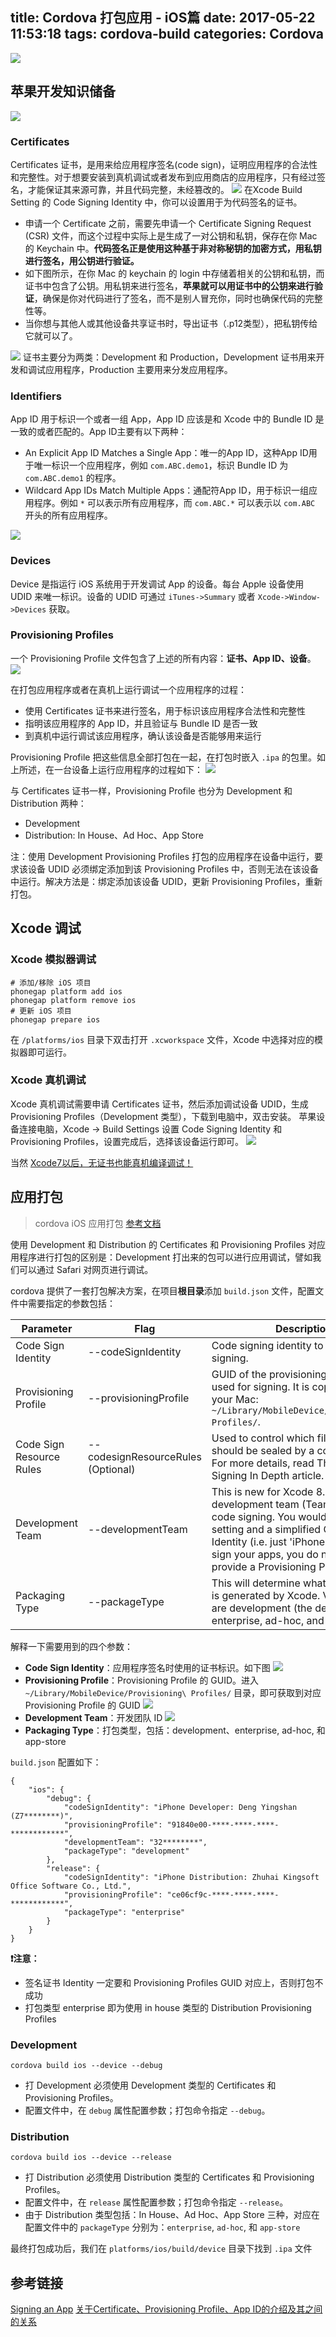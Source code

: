 title: Cordova 打包应用 - iOS篇
date: 2017-05-22 11:53:18
tags: cordova-build
categories: Cordova
---

![](http://cdn.objcer.com/ios.jpg)

<!-- more -->

## 苹果开发知识储备
![](http://cdn.objcer.com/iOS-dev-center.jpg)
### Certificates
Certificates 证书，是用来给应用程序签名(code sign)，证明应用程序的合法性和完整性。对于想要安装到真机调试或者发布到应用商店的应用程序，只有经过签名，才能保证其来源可靠，并且代码完整，未经篡改的。
![](http://cdn.objcer.com/Code%20Signing%20Identity.jpg)
在Xcode Build Setting 的 Code Signing Identity 中，你可以设置用于为代码签名的证书。

- 申请一个 Certificate 之前，需要先申请一个 Certificate Signing Request (CSR) 文件，而这个过程中实际上是生成了一对公钥和私钥，保存在你 Mac 的 Keychain 中。**代码签名正是使用这种基于非对称秘钥的加密方式，用私钥进行签名，用公钥进行验证。**
- 如下图所示，在你 Mac 的 keychain 的 login 中存储着相关的公钥和私钥，而证书中包含了公钥。用私钥来进行签名，**苹果就可以用证书中的公钥来进行验证**，确保是你对代码进行了签名，而不是别人冒充你，同时也确保代码的完整性等。
- 当你想与其他人或其他设备共享证书时，导出证书（.p12类型），把私钥传给它就可以了。

![](http://cdn.objcer.com/Certificates.png)
证书主要分为两类：Development 和 Production，Development 证书用来开发和调试应用程序，Production 主要用来分发应用程序。

### Identifiers
App ID 用于标识一个或者一组 App，App ID 应该是和 Xcode 中的 Bundle ID 是一致的或者匹配的。App ID主要有以下两种：
- An Explicit App ID Matches a Single App：唯一的App ID，这种App ID用于唯一标识一个应用程序，例如 `com.ABC.demo1`，标识 Bundle ID 为 `com.ABC.demo1` 的程序。
- Wildcard App IDs Match Multiple Apps：通配符App ID，用于标识一组应用程序。例如 `*` 可以表示所有应用程序，而 `com.ABC.*` 可以表示以 `com.ABC` 开头的所有应用程序。

![](http://cdn.objcer.com/Bundle%20ID.jpg)

### Devices
Device 是指运行 iOS 系统用于开发调试 App 的设备。每台 Apple 设备使用 UDID 来唯一标识。设备的 UDID 可通过 `iTunes->Summary` 或者 `Xcode->Window->Devices` 获取。

### Provisioning Profiles
一个 Provisioning Profile 文件包含了上述的所有内容：**证书、App ID、设备**。
![](http://cdn.objcer.com/Provisioning%20Profiles.png)

在打包应用程序或者在真机上运行调试一个应用程序的过程：
- 使用 Certificates 证书来进行签名，用于标识该应用程序合法性和完整性
- 指明该应用程序的 App ID，并且验证与 Bundle ID 是否一致
- 到真机中运行调试该应用程序，确认该设备是否能够用来运行

Provisioning Profile 把这些信息全部打包在一起，在打包时嵌入 `.ipa` 的包里。如上所述，在一台设备上运行应用程序的过程如下：
![](http://cdn.objcer.com/16185213-ea355ff0690b497a80ed5fd2dd5e62cf.png)

与 Certificates 证书一样，Provisioning Profile 也分为 Development 和 Distribution 两种：
- Development
- Distribution: In House、Ad Hoc、App Store

注：使用 Development Provisioning Profiles 打包的应用程序在设备中运行，要求该设备 UDID 必须绑定添加到该 Provisioning Profiles 中，否则无法在该设备中运行。解决方法是：绑定添加该设备 UDID，更新 Provisioning Profiles，重新打包。

## Xcode 调试
### Xcode 模拟器调试
```
# 添加/移除 iOS 项目
phonegap platform add ios
phonegap platform remove ios
# 更新 iOS 项目
phonegap prepare ios
```
在 `/platforms/ios` 目录下双击打开 `.xcworkspace` 文件，Xcode 中选择对应的模拟器即可运行。

### Xcode 真机调试
Xcode 真机调试需要申请 Certificates 证书，然后添加调试设备 UDID，生成 Provisioning Profiles（Development 类型），下载到电脑中，双击安装。
苹果设备连接电脑，Xcode -> Build Settings 设置 Code Signing Identity 和 Provisioning Profiles，设置完成后，选择该设备运行即可。
![](http://cdn.objcer.com/Xcode-debug.jpg)

当然 [Xcode7以后，无证书也能真机编译调试！](http://www.jianshu.com/p/351be39f959e)

## 应用打包
> cordova iOS 应用打包 [参考文档](https://cordova.apache.org/docs/en/latest/guide/platforms/ios/#signing-an-app)

使用 Development 和 Distribution 的 Certificates 和 Provisioning Profiles 对应用程序进行打包的区别是：Development 打出来的包可以进行应用调试，譬如我们可以通过 Safari 对网页进行调试。

cordova 提供了一套打包解决方案，在项目**根目录**添加 `build.json` 文件，配置文件中需要指定的参数包括：

Parameter	|	Flag	|	Description
	----	|	----	|	--------
Code Sign Identity | --codeSignIdentity | Code signing identity to use for signing.
Provisioning Profile | --provisioningProfile |	GUID of the provisioning profile to be used for signing. It is copied here on your Mac: `~/Library/MobileDevice/Provisioning\ Profiles/`.
Code Sign Resource Rules | --codesignResourceRules	(Optional) | Used to control which files in a bundle should be sealed by a code signature. For more details, read The OS X Code Signing In Depth article.
Development Team | --developmentTeam | This is new for Xcode 8. The development team (Team ID) to use for code signing. You would use this setting and a simplified Code Sign Identity (i.e. just 'iPhone Developer') to sign your apps, you do not need to provide a Provisioning Profile.
Packaging Type | --packageType | This will determine what type of build is generated by Xcode. Valid options are development (the default), enterprise, ad-hoc, and app-store.

解释一下需要用到的四个参数：
- **Code Sign Identity**：应用程序签名时使用的证书标识。如下图
![](http://cdn.objcer.com/Code%20Sign%20Identity.jpg)
- **Provisioning Profile**：Provisioning Profile 的 GUID。进入 `~/Library/MobileDevice/Provisioning\ Profiles/` 目录，即可获取到对应 Provisioning Profile 的 GUID
![](http://cdn.objcer.com/GUID.jpg)
- **Development Team**：开发团队 ID
![](http://cdn.objcer.com/TeamID.jpg)
- **Packaging Type**：打包类型，包括：development、enterprise, ad-hoc, 和 app-store

`build.json` 配置如下：
```
{
    "ios": {
        "debug": {
            "codeSignIdentity": "iPhone Developer: Deng Yingshan (Z7********)",
            "provisioningProfile": "91840e00-****-****-****-************",
            "developmentTeam": "32********",
            "packageType": "development"
        },
        "release": {
            "codeSignIdentity": "iPhone Distribution: Zhuhai Kingsoft Office Software Co., Ltd.",
            "provisioningProfile": "ce06cf9c-****-****-****-************",
            "packageType": "enterprise"
        }
    }
}
```
**❗️注意：**
- 签名证书 Identity 一定要和 Provisioning Profiles GUID 对应上，否则打包不成功
- 打包类型 enterprise 即为使用 in house 类型的 Distribution Provisioning Profiles

### Development
```
cordova build ios --device --debug
```
* 打 Development 必须使用 Development 类型的 Certificates 和 Provisioning Profiles。
* 配置文件中，在 `debug` 属性配置参数；打包命令指定 `--debug`。

### Distribution
```
cordova build ios --device --release
```
* 打 Distribution 必须使用 Distribution 类型的 Certificates 和 Provisioning Profiles。
* 配置文件中，在 `release` 属性配置参数；打包命令指定 `--release`。
* 由于 Distribution 类型包括：In House、Ad Hoc、App Store 三种，对应在配置文件中的 `packageType` 分别为：`enterprise`, `ad-hoc`, 和 `app-store`

最终打包成功后，我们在 `platforms/ios/build/device` 目录下找到 `.ipa` 文件


## 参考链接
[Signing an App](https://cordova.apache.org/docs/en/latest/guide/platforms/ios/#signing-an-app)
[关于Certificate、Provisioning Profile、App ID的介绍及其之间的关系](http://www.cnblogs.com/cywin888/p/3263027.html)